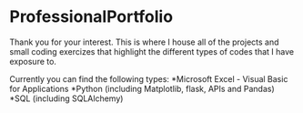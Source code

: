# ProfessionalPortfolio

Thank you for your interest. This is where I house all of the projects and small coding exercizes that highlight the different types of codes that I have exposure to. 


Currently you can find the following types:
   *Microsoft Excel - Visual Basic for Applications
   *Python (including Matplotlib, flask, APIs and Pandas)
   *SQL (including SQLAlchemy)
   
